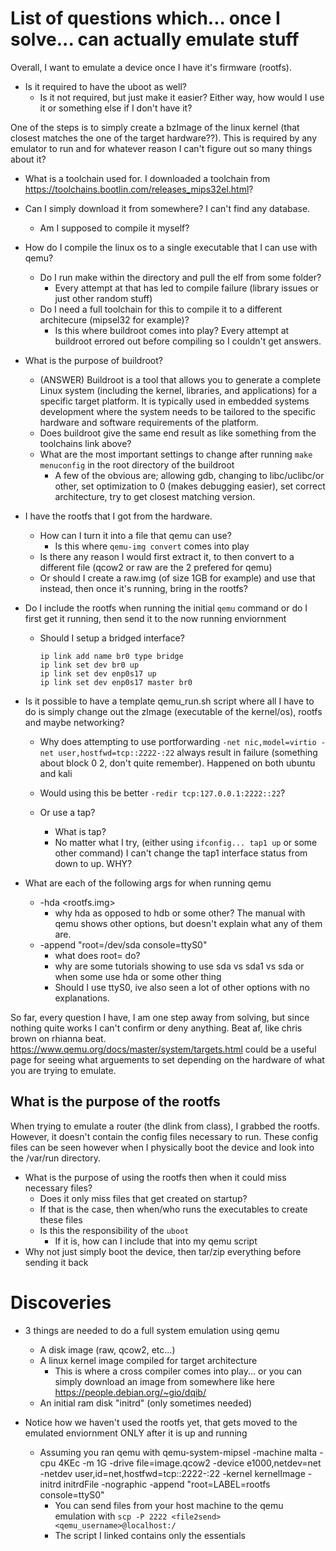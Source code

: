 # List of questions which... once I solve... can actually emulate stuff
Overall, I want to emulate a device once I have it's firmware (rootfs).

- Is it required to have the uboot as well?
    - Is it not required, but just make it easier? Either way, how would I use it or something else if I don't have it?

One of the steps is to simply create a bzImage of the linux kernel (that closest matches the one of the target hardware??). This is required by any emulator to run and for whatever reason I can't figure out so many things about it?

- What is a toolchain used for. I downloaded a toolchain from https://toolchains.bootlin.com/releases_mips32el.html?

- Can I simply download it from somewhere? I can't find any database.
    - Am I supposed to compile it myself?

- How do I compile the linux os to a single executable that I can use with qemu?
    - Do I run make within the directory and pull the elf from some folder?
        - Every attempt at that has led to compile failure (library issues or just other random stuff)  
    - Do I need a full toolchain for this to compile it to a different architecure (mipsel32 for example)?
        - Is this where buildroot comes into play? Every attempt at buildroot errored out before compiling so I couldn't get answers.
- What is the purpose of buildroot?
    - (ANSWER) Buildroot is a tool that allows you to generate a complete Linux system (including the kernel, libraries, and applications) for a specific target platform. It is typically used in embedded systems development where the system needs to be tailored to the specific hardware and software requirements of the platform.
    - Does buildroot give the same end result as like something from the toolchains link above?
    - What are the most important settings to change after running `make menuconfig` in the root directory of the buildroot
        - A few of the obvious are; allowing gdb, changing to libc/uclibc/or other, set optimization to 0 (makes debugging easier), set correct architecture, try to get closest matching version.
   
- I have the rootfs that I got from the hardware.
    - How can I turn it into a file that qemu can use?
        - Is this where `qemu-img convert` comes into play
    - Is there any reason I would first extract it, to then convert to a different file (qcow2 or raw are the 2 prefered for qemu)
    - Or should I create a raw.img (of size 1GB for example) and use that instead, then once it's running, bring in the rootfs?

- Do I include the rootfs when running the initial `qemu` command or do I first get it running, then send it to the now running enviornment
    - Should I setup a bridged interface?
         ```
         ip link add name br0 type bridge
         ip link set dev br0 up
         ip link set dev enp0s17 up
         ip link set dev enp0s17 master br0
         ```
         
- Is it possible to have a template qemu_run.sh script where all I have to do is simply change out the zImage (executable of the kernel/os), rootfs and maybe networking?
    - Why does attempting to use portforwarding `-net nic,model=virtio -net user,hostfwd=tcp::2222-:22` always result in failure (something about block 0 2, don't quite remember). Happened on both ubuntu and kali
    - Would using this be better `-redir tcp:127.0.0.1:2222::22`?
         
    - Or use a tap?
        - What is tap?
        - No matter what I try, (either using  `ifconfig... tap1 up` or some other command) I can't change the tap1 interface status from down to up. WHY? 

- What are each of the following args for when running qemu
    - -hda <rootfs.img> 
        - why hda as opposed to hdb or some other? The manual with qemu shows other options, but doesn't explain what any of them are.
    - -append "root=/dev/sda console=ttyS0"
        - what does root= do?
        - why are some tutorials showing to use sda vs sda1 vs sda or when some use hda or some other thing
        - Should I use ttyS0, ive also seen a lot of other options with no explanations.
  
So far, every question I have, I am one step away from solving, but since nothing quite works I can't confirm or deny anything. Beat af, like chris brown on rhianna beat. https://www.qemu.org/docs/master/system/targets.html could be a useful page for seeing what arguements to set depending on the hardware of what you are trying to emulate.

## What is the purpose of the rootfs
When trying to emulate a router (the dlink from class), I grabbed the rootfs. However, it doesn't contain the config files necessary to run. These config files can be seen however when I physically boot the device and look into the /var/run directory. 
- What is the purpose of using the rootfs then when it could miss necessary files?
  - Does it only miss files that get created on startup?
  - If that is the case, then when/who runs the executables to create these files
  - Is this the responsibility of the `uboot`
    - If it is, how can I include that into my qemu script
- Why not just simply boot the device, then tar/zip everything before sending it back

# Discoveries
- 3 things are needed to do a full system emulation using qemu
    - A disk image (raw, qcow2, etc...)
    - A linux kernel image compiled for target architecture
        - This is where a cross compiler comes into play... or you can simply download an image from somewhere like here https://people.debian.org/~gio/dqib/
    - An initial ram disk "initrd" (only sometimes needed)

- Notice how we haven't used the rootfs yet, that gets moved to the emulated enviornment ONLY after it is up and running
    - Assuming you ran qemu with qemu-system-mipsel -machine malta -cpu 4KEc -m 1G -drive file=image.qcow2 -device e1000,netdev=net -netdev user,id=net,hostfwd=tcp::2222-:22 -kernel kernelImage -initrd initrdFile -nographic -append "root=LABEL=rootfs console=ttyS0"
        - You can send files from your host machine to the qemu emulation with `scp -P 2222 <file2send> <qemu_username>@localhost:/`
        - The script I linked contains only the essentials
